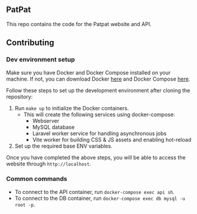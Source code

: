 ## PatPat 

This repo contains the code for the Patpat website and API.

## Contributing

### Dev environment setup

Make sure you have Docker and Docker Compose installed on your machine. If not, you can download Docker [here](https://www.docker.com/get-started) and Docker Compose [here](https://docs.docker.com/compose/install/).

Follow these steps to set up the development environment after cloning the repository:

1. Run `make up` to initialize the Docker containers.
    - This will create the following services using docker-compose:
        - Webserver
        - MySQL database
        - Laravel worker service for handling asynchronous jobs
        - Vite worker for building CSS & JS assets and enabling hot-reload
2. Set up the required base ENV variables.

Once you have completed the above steps, you will be able to access the website through `http://localhost`.

### Common commands

- To connect to the API container, run `docker-compose exec api sh`.
- To connect to the DB container, run `docker-compose exec db mysql -u root -p`.

